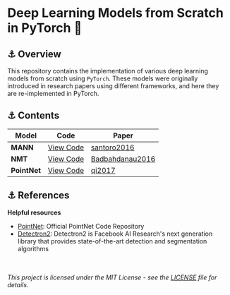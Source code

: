 # Deep Learning Models from Scratch in PyTorch :whale:

## :anchor: Overview 

This repository contains the implementation of various deep learning models from scratch using `PyTorch`. These models were originally introduced in research papers using different frameworks, and here they are re-implemented in PyTorch.

## :anchor: Contents

| **Model**    | **Code**                                                                 | **Paper**                                                         |
|--------------|--------------------------------------------------------------------------|-------------------------------------------------------------------|
| **MANN**     | [View Code](https://github.com/TLI2958/DL_models/blob/main/MANN.py)       | [santoro2016](https://arxiv.org/pdf/1605.06065)                   |
| **NMT**      | [View Code](https://github.com/TLI2958/DL_models/blob/main/NMT.py)        | [Badbahdanau2016](https://arxiv.org/pdf/1409.0473)                |                   |
| **PointNet** | [View Code](https://github.com/TLI2958/DL_models/tree/main/PointNet)      | [qi2017](https://arxiv.org/pdf/1612.00593)                        |

## :anchor: References

**Helpful resources**
- [PointNet](https://github.com/charlesq34/pointnet): Official PointNet Code Repository
- [Detectron2](https://github.com/facebookresearch/detectron2/tree/main): Detectron2 is Facebook AI Research's next generation library that provides state-of-the-art detection and segmentation algorithms

\
\
*This project is licensed under the MIT License - see the [LICENSE](https://github.com/TLI2958/DL_models/blob/main/LICENSE.md) file for details.*


